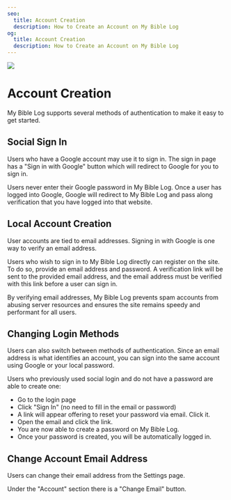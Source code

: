 ```yaml
---
seo:
  title: Account Creation
  description: How to Create an Account on My Bible Log
og:
  title: Account Creation
  description: How to Create an Account on My Bible Log
---
```


![](/share.jpg)

# Account Creation

My Bible Log supports several methods of authentication to make it easy to get started.

## Social Sign In

Users who have a Google account may use it to sign in. The sign in page has a "Sign in with Google" button which will redirect to Google for you to sign in.

Users never enter their Google password in My Bible Log. Once a user has logged into Google, Google will redirect to My Bible Log and pass along verification that you have logged into that website.

## Local Account Creation

User accounts are tied to email addresses. Signing in with Google is one way to verify an email address.

Users who wish to sign in to My Bible Log directly can register on the site. To do so, provide an email address and password. A verification link will be sent to the provided email address, and the email address must be verified with this link before a user can sign in.

By verifying email addresses, My Bible Log prevents spam accounts from abusing server resources and ensures the site remains speedy and performant for all users.

## Changing Login Methods

Users can also switch between methods of authentication. Since an email address is what identifies an account, you can sign into the same account using Google or your local password.

Users who previously used social login and do not have a password are able to create one:

* Go to the login page
* Click "Sign In" (no need to fill in the email or password)
* A link will appear offering to reset your password via email. Click it.
* Open the email and click the link.
* You are now able to create a password on My Bible Log.
* Once your password is created, you will be automatically logged in.

## Change Account Email Address

Users can change their email address from the Settings page.

Under the "Account" section there is a "Change Email" button.
